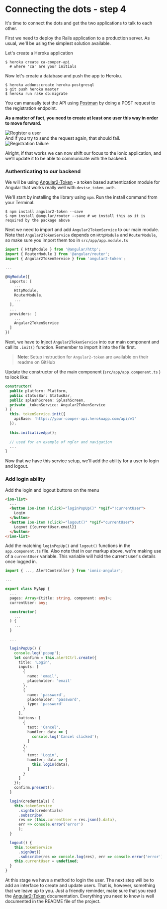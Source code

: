 # Connecting the dots - step 4

It's time to connect the dots and get the two applications to talk to each other.

First we need to deploy the Rails application to a production server. As usual, we'll be using the simplest solution available.

Let's create a Heroku application

```
$ heroku create ca-cooper-api
  # where 'ca' are your initials
```

Now let's create a database and push the app to Heroku.

```
$ heroku addons:create heroku-postgresql
$ git push heroku master
$ heroku run rake db:migrate
```

You can manually test the API using [Postman](https://www.getpostman.com/) by doing a POST request to the registration endpoint.

**As a matter of fact, you need to create at least one user this way in order to move forward.**

![Register a user](/images/cooper_api_postman_sucess.png)  
And if you try to send the request again, that should fail.  
![Registration failure](/images/cooper_api_postman_failure.png)

Alright, if that works we can now shift our focus to the Ionic application, and we'll update it to be able to communicate with the backend.

### Authenticating to our backend

We will be using [Angular2-Token](https://github.com/neroniaky/angular2-token) - a token based authentication module for Angular that works really well with `devise_token_auth`.

We'll start by installing the library using `npm`. Run the install command from your Terminal.

```
$ npm install angular2-token --save
$ npm install @angular/router --save # we install this as it is required by the package above
```

Next we need to import and add `Angular2TokenService` to our main module. Note that `Angular2TokenService` depends on `HttpModule` and `RouterModule`, so make sure you import them too in `src/app/app.module.ts`

```typescript
import { HttpModule } from '@angular/http';
import { RouterModule } from '@angular/router';
import { Angular2TokenService } from 'angular2-token';

...

@NgModule({
  imports: [
    ...
    HttpModule,
    RouterModule,
    ...
  ],
  ...
  providers: [
    ...
    Angular2TokenService
  ]
})
```

Next, we have to Inject `Angular2TokenService` into our main component and call its `.init()` function. Remember to import it into the file first.

> **Note**: Setup instruction for `Angular2-token` are available on their readme on GitHub

Update the constructor of the main component \(`src/app/app.component.ts` \) to look like:

```typescript
constructor(
  public platform: Platform,
  public statusBar: StatusBar,
  public splashScreen: SplashScreen,
  private _tokenService: Angular2TokenService
) {
  this._tokenService.init({
    apiBase: 'https://your-cooper-api.herokuapp.com/api/v1'
  });
  
  this.initializeApp();
  
  // used for an example of ngFor and navigation
  ...
}
```

Now that we have this service setup, we'll add the ability for a user to login and logout.

### Add login ability

Add the login and logout buttons on the menu

```html
<ion-list>
  ...
  <button ion-item (click)="loginPopUp()" *ngIf="!currentUser">
    Login
  </button>
  <button ion-item (click)="logout()" *ngIf="currentUser">
    Logout {{currentUser.email}}
  </button>
</ion-list>
```

Add the matching `loginPopUp()` and `logout()` functions in the `app.component.ts` file. Also note that in our markup above, we're making use of a `currentUser` variable. This variable will hold the current user's details once logged in.

```typescript
import { ..., AlertController } from 'ionic-angular';

...

export class MyApp {
  ...
  pages: Array<{title: string, component: any}>;
  currentUser: any;

  constructor(
    ...
  ) {
    ...
  }

  ...

  loginPopUp() {
    console.log('popup');
    let confirm = this.alertCtrl.create({
      title: 'Login',
      inputs: [
        {
          name: 'email',
          placeholder: 'email'
        },
        {
          name: 'password',
          placeholder: 'password',
          type: 'password'
        }
      ],
      buttons: [
        {
          text: 'Cancel',
          handler: data => {
            console.log('Cancel clicked');
          }
        },
        {
          text: 'Login',
          handler: data => {
            this.login(data);
          }
        }
      ]
    });
    confirm.present();
  }

  login(credentials) {
    this.tokenService
      .signIn(credentials)
      .subscribe(
      res => (this.currentUser = res.json().data),
      err => console.error('error')
      );
  }

  logout() {
    this.tokenService
      .signOut()
      .subscribe(res => console.log(res), err => console.error('error'));
    this.currentUser = undefined;
  }
}
```



At this stage we have a method to login the user. The next step will be to add an interface to create and update users. That is, however, something that we leave up to you. Just a friendly reminder, make sure that you read the [Angular2-Token](https://github.com/neroniaky/angular2-token) documentation. Everything you need to know is well documented in the README file of the project.

